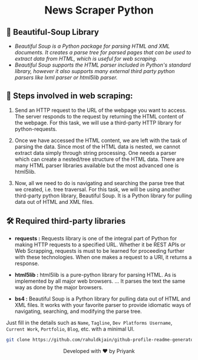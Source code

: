 <h1 align="center">
  News Scraper Python
</h1> 

## 🚀 Beautiful-Soup Library

- *Beautiful Soup is a Python package for parsing HTML and XML documents. It creates a parse tree for parsed pages that can be used to extract data from HTML, which is useful for web scraping.*
- *Beautiful Soup supports the HTML parser included in Python's standard library, however it also supports many external third party python parsers like lxml parser or html5lib parser.*


## 🧐 Steps involved in web scraping:

1. Send an HTTP request to the URL of the webpage you want to access. The server responds to the request by returning the HTML content of the webpage. For this task, we will use a third-party HTTP library for python-requests.

2. Once we have accessed the HTML content, we are left with the task of parsing the data. Since most of the HTML data is nested, we cannot extract data simply through string processing. One needs a parser which can create a nested/tree structure of the HTML data. There are many HTML parser libraries available but the most advanced one is html5lib.

3. Now, all we need to do is navigating and searching the parse tree that we created, i.e. tree traversal. For this task, we will be using another third-party python library, Beautiful Soup. It is a Python library for pulling data out of HTML and XML files.


## 🛠️ Required third-party libraries

- **requests :** Requests library is one of the integral part of Python for making HTTP requests to a specified URL. Whether it be REST APIs or Web Scrapping, requests is must to be learned for proceeding further with these technologies. When one makes a request to a URI, it returns a response.

- **html5lib :** html5lib is a pure-python library for parsing HTML. As is implemented by all major web browsers. ... It parses the text the same way as done by the major browsers.

- **bs4 :** Beautiful Soup is a Python library for pulling data out of HTML and XML files. It works with your favorite parser to provide idiomatic ways of navigating, searching, and modifying the parse tree. 


Just fill in the details such as `Name`, `Tagline`, `Dev Platforms Username`, `Current Work`, `Portfolio`, `Blog`, etc. with a minimal UI.
```bash
git clone https://github.com/rahuldkjain/github-profile-readme-generator.git
```


<p align="center">
Developed with ❤️ by Priyank 
</p>
